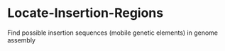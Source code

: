 # Locate-Insertion-Regions
Find possible insertion sequences (mobile genetic elements) in genome assembly
